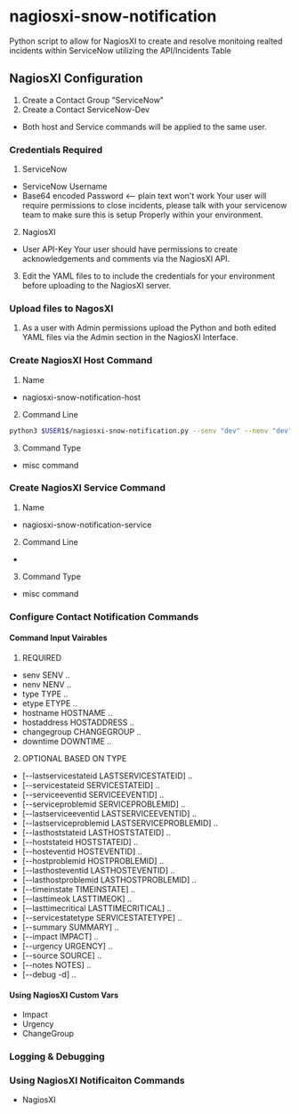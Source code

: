 # nagiosxi-snow-notification

Python script to allow for NagiosXI to create and resolve monitoing realted incidents within ServiceNow utilizing the API/Incidents Table

## NagiosXI Configuration
1. Create a Contact Group "ServiceNow"
2. Create a Contact ServiceNow-Dev
  * Both host and Service commands will be applied to the same user.

### Credentials Required
1. ServiceNow
  * ServiceNow Username
  * Base64 encoded Password <-- plain text won't work
  Your user will require permissions to close incidents, please talk with your servicenow team to make sure this is setup Properly within your environment.  

2. NagiosXI
  * User API-Key
  Your user should have permissions to create acknowledgements and comments via the NagiosXI API.

3. Edit the YAML files to to include the credentials for your environment before uploading to the NagiosXI server. 

### Upload files to NagosXI
1. As a user with Admin permissions upload the Python and both edited YAML files via the Admin section in the NagiosXI Interface.

### Create NagiosXI Host Command
1. Name
  * nagiosxi-snow-notification-host
2. Command Line
```bash
python3 $USER1$/nagiosxi-snow-notification.py --senv "dev" --nenv "dev" --type "host" --etype $HOSTNOTIFICATIONTYPE$ -H "$HOSTNAME$" --hostaddress "$HOSTADDRESS$" --changegroup "$_HOSTGHANGEGROUP$" --downtime $HOSTDOWNTIME$ --hoststateid $HOSTSTATEID$ --hostproblemid $HOSTPROBLEMID$ --hosteventid $HOSTEVENTID$ --lasthosteventid $LASTHOSTEVENTID$ --lasthostproblemid $LASTHOSTPROBLEMID$ --timeinstate $HOSTDURATION$ --lasttimeok $LASTHOSTUP$ --lasttimecritical $LASTHOSTDOWN$ --servicestatetype $HOSTSTATETYPE$ --summary "$HOSTOUTPUT$" --impact $_HOSTIMPACT$ --urgency $_HOSTURGENCY$ --source "HOSTCHECK" --notes $HOSTNOTES$
```
3. Command Type
  * misc command

### Create NagiosXI Service Command
1. Name
  * nagiosxi-snow-notification-service
2. Command Line
  * 
3. Command Type
  * misc command

### Configure Contact Notification Commands


#### Command Input Vairables
1. REQUIRED
  * senv SENV ..
  * nenv NENV ..
  * type TYPE ..
  * etype ETYPE ..
  * hostname HOSTNAME ..
  * hostaddress HOSTADDRESS ..
  * changegroup CHANGEGROUP ..
  * downtime DOWNTIME ..

2. OPTIONAL BASED ON TYPE
  * [--lastservicestateid LASTSERVICESTATEID] ..
  * [--servicestateid SERVICESTATEID] ..
  * [--serviceeventid SERVICEEVENTID] ..
  * [--serviceproblemid SERVICEPROBLEMID] ..
  * [--lastserviceeventid LASTSERVICEEVENTID] ..
  * [--lastserviceproblemid LASTSERVICEPROBLEMID] ..
  * [--lasthoststateid LASTHOSTSTATEID] ..
  * [--hoststateid HOSTSTATEID] ..
  * [--hosteventid HOSTEVENTID] ..
  * [--hostproblemid HOSTPROBLEMID] ..
  * [--lasthosteventid LASTHOSTEVENTID] ..
  * [--lasthostproblemid LASTHOSTPROBLEMID] ..
  * [--timeinstate TIMEINSTATE] ..
  * [--lasttimeok LASTTIMEOK] ..
  * [--lasttimecritical LASTTIMECRITICAL] .. 
  * [--servicestatetype SERVICESTATETYPE] ..
  * [--summary SUMMARY] ..
  * [--impact IMPACT] ..
  * [--urgency URGENCY] ..
  * [--source SOURCE] ..
  * [--notes NOTES] ..
  * [--debug -d] ..

#### Using NagiosXI Custom Vars
- Impact
- Urgency
- ChangeGroup

### Logging & Debugging

### Using NagiosXI Notificaiton Commands
  * NagiosXI